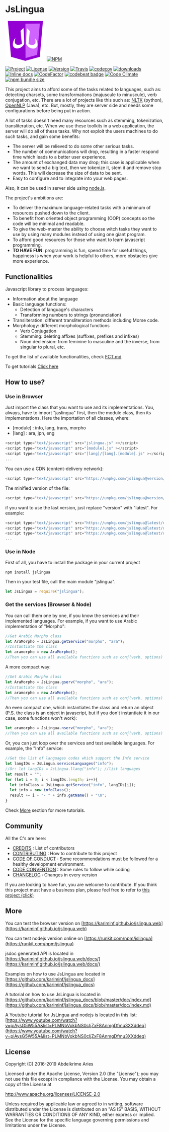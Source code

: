
# JsLingua

![Logo](design/logo128.png)
[![NPM](https://nodei.co/npm/jslingua.png?downloads=true&downloadRank=true)](https://nodei.co/npm/jslingua/)

[![Project](https://img.shields.io/badge/Project-JsLingua-FDEE00.svg)](https://kariminf.github.com/jslingua.web)
[![License](https://img.shields.io/badge/License-Apache_2.0-FDEE00.svg)](http://www.apache.org/licenses/LICENSE-2.0)
[![Version](https://img.shields.io/npm/v/jslingua.svg)](https://www.npmjs.com/package/jslingua)
[![Travis](https://img.shields.io/travis/kariminf/jslingua.svg)](https://travis-ci.org/kariminf/jslingua)
[![codecov](https://img.shields.io/codecov/c/github/kariminf/jslingua.svg)](https://codecov.io/gh/kariminf/jslingua)
[![downloads](https://img.shields.io/npm/dm/jslingua.svg)](https://www.npmjs.com/package/jslingua)
[![Inline docs](http://inch-ci.org/github/kariminf/jslingua.svg?branch=master)](http://inch-ci.org/github/kariminf/jslingua)
[![CodeFactor](https://www.codefactor.io/repository/github/kariminf/jslingua/badge/master)](https://www.codefactor.io/repository/github/kariminf/jslingua/overview/master)
[![codebeat badge](https://codebeat.co/badges/dd8cf628-627a-42f3-8ae5-5bfa1a53d525)](https://codebeat.co/projects/github-com-kariminf-jslingua-master)
[![Code Climate](https://img.shields.io/codeclimate/maintainability-percentage/kariminf/jslingua.svg?style=plastic)](https://codeclimate.com/github/kariminf/jslingua/)
[![npm bundle size](https://img.shields.io/bundlephobia/min/jslingua.svg)](https://bundlephobia.com/result?p=jslingua@latest)


This project aims to afford some of the tasks related to languages, such as: detecting charsets, some transformations (majuscule to minuscule), verb conjugation, etc.
There are a lot of projects like this such as: [NLTK](https://github.com/nltk/nltk) (python), [OpenNLP](https://github.com/apache/opennlp) (Java), etc.
But, mostly, they are server side and needs some configurations before being put in action.

A lot of tasks doesn't need many resources such as stemming, tokenization, transliteration, etc.
When we use these toolkits in a web application, the server will do all of these tasks.
Why not exploit the users machines to do such tasks, and gain some benefits:
* The server will be relieved to do some other serious tasks.
* The number of communications will drop, resulting in a faster respond time which leads to a better user experience.
* The amount of exchanged data may drop; this case is applicable when we want to send a big text, then we tokenize it, stem it and remove stop words. This will decrease the size of data to be sent.
* Easy to configure and to integrate into your web pages.

Also, it can be used in server side using [node.js](https://github.com/nodejs/node).

The project's ambitions are:
* To deliver the maximum language-related tasks with a minimum of resources pushed down to the client.
* To benefit from oriented object programming (OOP) concepts so the code will be minimal and readable.
* To give the web-master the ability to choose witch tasks they want to use by using many modules instead of using one giant program.
* To afford good resources for those who want to learn javascript programming.
* **TO HAVE FUN**: programming is fun, spend time for useful things, happiness is when your work is helpful to others, more obstacles give more experience.


## Functionalities

Javascript library to process languages:
* Information about the language
* Basic language functions:
  * Detection of language's characters
  * Transforming numbers to strings (pronunciation)
* Transliteration: different transliteration methods including Morse code.
* Morphology: different morphological functions
  * Verb Conjugation
  * Stemming: deleting affixes (suffixes, prefixes and infixes)
  * Noun declension: from feminine to masculine and the inverse, from singular to plural, etc.

To get the list of available functionalities, check [FCT.md](./FCT.md)

To get tutorials [Click here](https://github.com/kariminf/jslingua_docs/blob/master/doc/index.md)


## How to use?

### Use in Browser

Just import the class that you want to use and its implementations.
You, always, have to import "jaslingua" first, then the module class, then its implementations.
Here the importation of all classes, where:
* [module] : info, lang, trans, morpho
* [lang] : ara, jpn, eng

```javascript
<script type="text/javascript" src="jslingua.js" ></script>
<script type="text/javascript" src="[module].js" ></script>
<script type="text/javascript" src="[lang]/[lang].[module].js" ></script>
...
```
You can use a CDN (content-delivery network):
```javascript
<script type="text/javascript" src="https://unpkg.com/jslingua@version/file.js" ></script>
```

The minified version of the file:
```javascript
<script type="text/javascript" src="https://unpkg.com/jslingua@version/dist/file.min.js" ></script>
```

if you want to use the last version, just replace "version" with "latest".
For example:
```javascript
<script type="text/javascript" src="https://unpkg.com/jslingua@latest/dist/jslingua.min.js" ></script>
<script type="text/javascript" src="https://unpkg.com/jslingua@latest/dist/lang.min.js" ></script>
<script type="text/javascript" src="https://unpkg.com/jslingua@latest/dist/ara.lang.min.js" ></script>
...
```

### Use in Node

First of all, you have to install the package in your current project
```
npm install jslingua
```
Then in your test file, call the main module "jslingua".
```javascript
let JsLingua = require("jslingua");
```

### Get the services (Browser & Node)

You can call them one by one, if you know the services and their implemented languages.
For example, if you want to use Arabic implementation of "Morpho":

```javascript
//Get Arabic Morpho class
let AraMorpho = JsLingua.getService("morpho", "ara");
//Instantiate the class
let aramorpho = new AraMorpho();
//Then you can use all available functions such as conj(verb, options)
```

A more compact way:

```javascript
//Get Arabic Morpho class
let AraMorpho = JsLingua.gserv("morpho", "ara");
//Instantiate the class
let aramorpho = new AraMorpho();
//Then you can use all available functions such as conj(verb, options)
```

An even compact one, which instantiates the class and return an object
(P.S. the class is an object in javascript, but if you don't instantiate it in our case, some functions won't work):

```javascript
let aramorpho = JsLingua.nserv("morpho", "ara");
//Then you can use all available functions such as conj(verb, options)
```

Or, you can just loop over the services and test available languages.
For example, the "Info" service:
```javascript
//Get the list of languages codes which support the Info service
let langIDs = JsLingua.serviceLanguages("info");
//Or: let langIDs = JsLingua.llang("info"); //list languages
let result = "";
for (let i = 0; i < langIDs.length; i++){
  let infoClass = JsLingua.getService("info", langIDs[i]);
  let info = new infoClass();
  result += i + "- " + info.getName() + "\n";
}
```

Check [More](#more) section for more tutorials.

## Community

All the C's are here:

* [CREDITS](./CREDITS.md) : List of contributors
* [CONTRIBUTING](./CONTRIBUTING.md) : How to contribute to this project
* [CODE OF CONDUCT](./CODE_OF_CONDUCT.md) : Some recommendations must be followed for a healthy development environment.
* [CODE CONVENTION](./CODE_CONVENTION.md) : Some rules to follow while coding
* [CHANGELOG](./CHANGELOG.md) : Changes in every version


If you are looking to have fun, you are welcome to contribute.
If you think this project must have a business plan, please feel free to refer to [this project (click)](https://github.com/kariminf/tnbp)


## More

You can test the browser version on [https://kariminf.github.io/jslingua.web](https://kariminf.github.io/jslingua.web)

You can test nodejs version online on [https://runkit.com/npm/jslingua](https://runkit.com/npm/jslingua)

jsdoc generated API is located in [https://kariminf.github.io/jslingua.web/docs/](https://kariminf.github.io/jslingua.web/docs/)

Examples on how to use JsLingua are located in [https://github.com/kariminf/jslingua_docs](https://github.com/kariminf/jslingua_docs)

A tutorial on how to use JsLingua is located in [https://github.com/kariminf/jslingua_docs/blob/master/doc/index.md](https://github.com/kariminf/jslingua_docs/blob/master/doc/index.md)

A Youtube tutorial for JsLingua and nodejs is located in this list: [https://www.youtube.com/watch?v=piAysG5W55A&list=PLMNbVokbNS0cIjZxF8AnmgDfmu3XXddeq](https://www.youtube.com/watch?v=piAysG5W55A&list=PLMNbVokbNS0cIjZxF8AnmgDfmu3XXddeq)


## License

Copyright (C) 2016-2019 Abdelkrime Aries

Licensed under the Apache License, Version 2.0 (the "License");
you may not use this file except in compliance with the License.
You may obtain a copy of the License at

http://www.apache.org/licenses/LICENSE-2.0

Unless required by applicable law or agreed to in writing, software
distributed under the License is distributed on an "AS IS" BASIS,
WITHOUT WARRANTIES OR CONDITIONS OF ANY KIND, either express or implied.
See the License for the specific language governing permissions and
limitations under the License.
